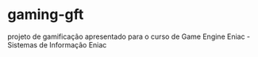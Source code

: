 # gaming-gft
projeto de gamificação apresentado para o curso de Game Engine Eniac - Sistemas de Informação Eniac
